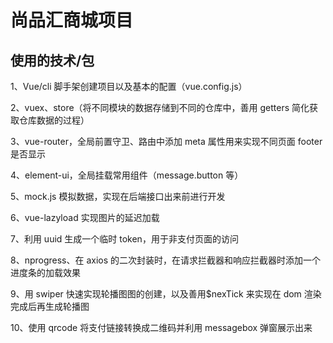 # 尚品汇商城项目

## 使用的技术/包

1、Vue/cli 脚手架创建项目以及基本的配置（vue.config.js）

2、vuex、store（将不同模块的数据存储到不同的仓库中，善用 getters 简化获取仓库数据的过程）

3、vue-router，全局前置守卫、路由中添加 meta 属性用来实现不同页面 footer 是否显示

4、element-ui，全局挂载常用组件（message.button 等）

5、mock.js 模拟数据，实现在后端接口出来前进行开发

6、vue-lazyload 实现图片的延迟加载

7、利用 uuid 生成一个临时 token，用于非支付页面的访问

8、nprogress、在 axios 的二次封装时，在请求拦截器和响应拦截器时添加一个进度条的加载效果

9、用 swiper 快速实现轮播图图的创建，以及善用$nexTick 来实现在 dom 渲染完成后再生成轮播图

10、使用 qrcode 将支付链接转换成二维码并利用 messagebox 弹窗展示出来
